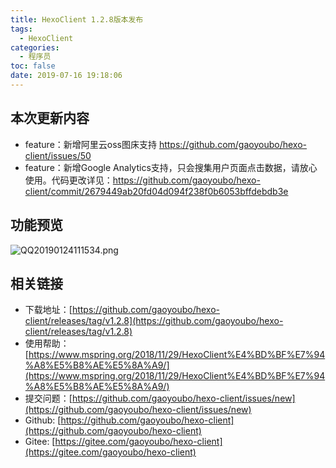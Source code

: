 ```yaml
---
title: HexoClient 1.2.8版本发布
tags:
  - HexoClient
categories:
  - 程序员
toc: false
date: 2019-07-16 19:18:06
---
```


## 本次更新内容
- feature：新增阿里云oss图床支持 https://github.com/gaoyoubo/hexo-client/issues/50
- feature：新增Google Analytics支持，只会搜集用户页面点击数据，请放心使用。代码更改详见：https://github.com/gaoyoubo/hexo-client/commit/2679449ab20fd04d094f238f0b6053bffdebdb3e

## 功能预览
![QQ20190124111534.png](http://file.mspring.org/images/blog/FpVFNRfqb1r8SL8WmWPwrZwNqE2M)

## 相关链接
- 下载地址：[https://github.com/gaoyoubo/hexo-client/releases/tag/v1.2.8](https://github.com/gaoyoubo/hexo-client/releases/tag/v1.2.8)
- 使用帮助：[https://www.mspring.org/2018/11/29/HexoClient%E4%BD%BF%E7%94%A8%E5%B8%AE%E5%8A%A9/](https://www.mspring.org/2018/11/29/HexoClient%E4%BD%BF%E7%94%A8%E5%B8%AE%E5%8A%A9/)
- 提交问题：[https://github.com/gaoyoubo/hexo-client/issues/new](https://github.com/gaoyoubo/hexo-client/issues/new)
- Github: [https://github.com/gaoyoubo/hexo-client](https://github.com/gaoyoubo/hexo-client)
- Gitee: [https://gitee.com/gaoyoubo/hexo-client](https://gitee.com/gaoyoubo/hexo-client)